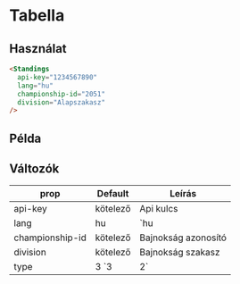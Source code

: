 # Tabella

## Használat
``` html
<Standings
  api-key="1234567890"
  lang="hu" 
  championship-id="2051"
  division="Alapszakasz"
/>
```
## Példa

<ClientOnly>
<Widget
  name="Standings"
  api-key="9b918f8ddadbdb2382949a37946642aa9a3f73b8"
  lang="hu"
  championship-id="2051"
  division="Alapszakasz" 
/>
</ClientOnly>

## Változók

| prop            | Default          | Leírás              |
| --------------- | ---------------- | ------------------- |
| api-key         | kötelező         | Api kulcs           |
| lang            | hu               | `hu | en` Nyelv     |
| championship-id | kötelező         | Bajnokság azonosító |
| division        | kötelező         | Bajnokság szakasz   |
| type            | 3 `3 | 2`        | Pont számítási rendszer   |

